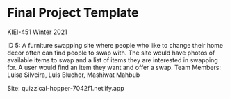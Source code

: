 # Final Project Template

KIEI-451 Winter 2021

ID 5: A furniture swapping site where people who like to change their home decor often can find people to swap with. The site would have photos of available items to swap and a list of items they are interested in swapping for. A user would find an item they want and offer a swap. Team Members: Luisa Silveira, Luis Blucher, Mashiwat Mahbub

Site: quizzical-hopper-7042f1.netlify.app
